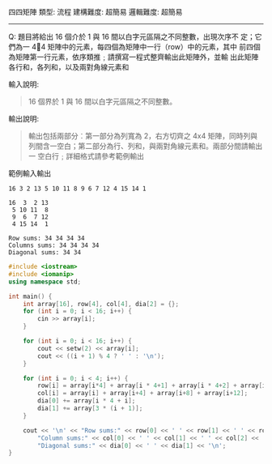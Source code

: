 四四矩陣
類型: 流程
建構難度: 超簡易
邏輯難度: 超簡易

---
Q: 
題目將給出 16 個介於 1 與 16 間以白字元區隔之不同整數，出現次序不 定；它們為一 44 矩陣中的元素，每四個為矩陣中一行（row）中的元素，其中 前四個為矩陣第一行元素，依序類推﹔請撰寫一程式整齊輸出此矩陣外，並輸 出此矩陣各行和，各列和，以及兩對角線元素和 

輸入說明:
>16 個界於 1 與 16 間以白字元區隔之不同整數。 

輸出說明:
>輸出包括兩部分︰第一部分為列寬為 2，右方切齊之 4x4 矩陣，同時列與 列間含一空白；第二部分為行、列和，與兩對角線元素和。兩部分間請輸出一 空白行﹔詳細格式請參考範例輸出

範例輸入輸出
```stdin title:"輸入"
16 3 2 13 5 10 11 8 9 6 7 12 4 15 14 1
```
```result prompt:"輸出"
16  3  2 13
 5 10 11  8
 9  6  7 12
 4 15 14  1

Row sums: 34 34 34 34
Columns sums: 34 34 34 34
Diagonal sums: 34 34
```

```cpp linenos title:"解答"
#include <iostream>
#include <iomanip>
using namespace std;

int main() {
	int array[16], row[4], col[4], dia[2] = {};
	for (int i = 0; i < 16; i++) {
		cin >> array[i];
	}

	for (int i = 0; i < 16; i++) {
		cout << setw(2) << array[i];
		cout << ((i + 1) % 4 ? ' ' : '\n');
	}

	for (int i = 0; i < 4; i++) {
		row[i] = array[i*4] + array[i * 4+1] + array[i * 4+2] + array[i * 4+3];
		col[i] = array[i] + array[i+4] + array[i+8] + array[i+12];
		dia[0] += array[i * 4 + i];
		dia[1] += array[3 * (i + 1)]; 
	}

	cout << '\n' << "Row sums:" << row[0] << ' ' << row[1] << ' ' << row[2] << ' ' << row[3] << '\n' <<
		"Column sums:" << col[0] << ' ' << col[1] << ' ' << col[2] << ' ' << col[3] << '\n' <<
		"Diagonal sums:" << dia[0] << ' ' << dia[1] << '\n';
}
```
